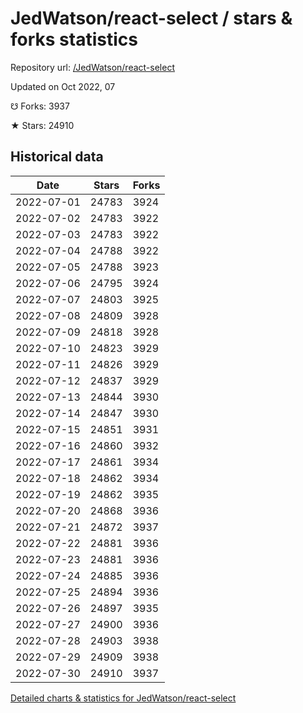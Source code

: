 # JedWatson/react-select / stars & forks statistics

Repository url: [/JedWatson/react-select](https://github.com/JedWatson/react-select)

Updated on Oct 2022, 07

☋ Forks: 3937

★ Stars: 24910

## Historical data
| Date | Stars | Forks |
|------|-------|-------|
| 2022-07-01 | 24783 | 3924 | 
| 2022-07-02 | 24783 | 3922 | 
| 2022-07-03 | 24783 | 3922 | 
| 2022-07-04 | 24788 | 3922 | 
| 2022-07-05 | 24788 | 3923 | 
| 2022-07-06 | 24795 | 3924 | 
| 2022-07-07 | 24803 | 3925 | 
| 2022-07-08 | 24809 | 3928 | 
| 2022-07-09 | 24818 | 3928 | 
| 2022-07-10 | 24823 | 3929 | 
| 2022-07-11 | 24826 | 3929 | 
| 2022-07-12 | 24837 | 3929 | 
| 2022-07-13 | 24844 | 3930 | 
| 2022-07-14 | 24847 | 3930 | 
| 2022-07-15 | 24851 | 3931 | 
| 2022-07-16 | 24860 | 3932 | 
| 2022-07-17 | 24861 | 3934 | 
| 2022-07-18 | 24862 | 3934 | 
| 2022-07-19 | 24862 | 3935 | 
| 2022-07-20 | 24868 | 3936 | 
| 2022-07-21 | 24872 | 3937 | 
| 2022-07-22 | 24881 | 3936 | 
| 2022-07-23 | 24881 | 3936 | 
| 2022-07-24 | 24885 | 3936 | 
| 2022-07-25 | 24894 | 3936 | 
| 2022-07-26 | 24897 | 3935 | 
| 2022-07-27 | 24900 | 3936 | 
| 2022-07-28 | 24903 | 3938 | 
| 2022-07-29 | 24909 | 3938 | 
| 2022-07-30 | 24910 | 3937 | 


[Detailed charts & statistics for JedWatson/react-select](https://reviewgithub.com/rep/JedWatson/react-select)
